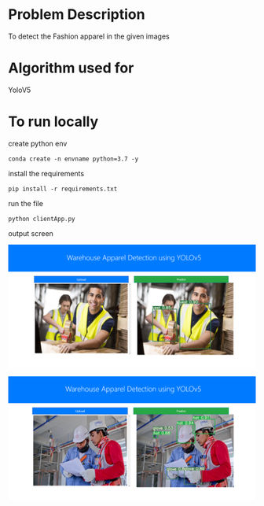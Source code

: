 # Problem Description

To detect the  Fashion apparel in the given images 

# Algorithm used for

YoloV5

# To run locally

create python env

```
conda create -n envname python=3.7 -y

```

install the requirements

```
pip install -r requirements.txt

```

run the file

```
python clientApp.py

```

output screen

![alt text](o1.PNG)

![alt text](o2.PNG)




